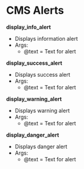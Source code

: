 # CMS Alerts

<b>display_info_alert</b>
<ul>
  <li>
    Displays information alert
  </li>
  <li>
    Args:
    <ul>
      <li>@text = Text for alert </li>
    </ul>
  </li>
</ul>

<b>display_success_alert</b>
<ul>
  <li>
    Displays success alert
  </li>
  <li>
    Args:
    <ul>
      <li>@text = Text for alert </li>
    </ul>
  </li>
</ul>

<b>display_warning_alert</b>
<ul>
  <li>
    Displays warning alert
  </li>
  <li>
    Args:
    <ul>
      <li>@text = Text for alert </li>
    </ul>
  </li>
</ul>

<b>display_danger_alert</b>
<ul>
  <li>
    Displays danger alert
  </li>
  <li>
    Args:
    <ul>
      <li>@text = Text for alert </li>
    </ul>
  </li>
</ul>